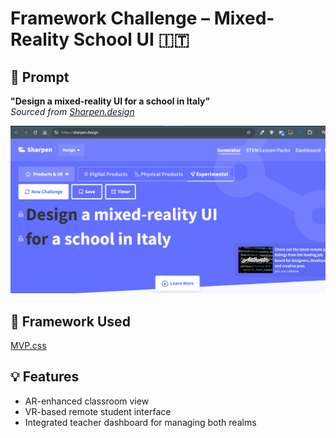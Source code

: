 # Framework Challenge – Mixed-Reality School UI 🇮🇹

## 🔖 Prompt
**"Design a mixed-reality UI for a school in Italy"**  
_Sourced from [Sharpen.design](https://sharpen.design)_

![Prompt Screenshot](prompt-screenshot.png)

## 🎨 Framework Used
[MVP.css](https://andybrewer.github.io/mvp/)

## 💡 Features
- AR-enhanced classroom view
- VR-based remote student interface
- Integrated teacher dashboard for managing both realms
